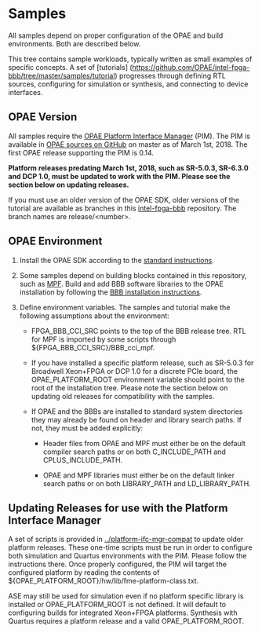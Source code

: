 # Samples

All samples depend on proper configuration of the OPAE and build
environments. Both are described below.

This tree contains sample workloads, typically written as small examples of
specific concepts.  A set of [tutorials]
(https://github.com/OPAE/intel-fpga-bbb/tree/master/samples/tutorial) progresses
through defining RTL sources, configuring for simulation or synthesis, and
connecting to device interfaces.

## OPAE Version

All samples require the [OPAE Platform Interface
Manager](https://github.com/OPAE/opae-sdk/tree/master/platforms) (PIM).  The
PIM is available in [OPAE sources on
GitHub](https://github.com/OPAE/opae-sdk) on master as of March 1st,
2018. The first OPAE release supporting the PIM is 0.14.

__Platform releases predating March 1st, 2018, such as SR-5.0.3, SR-6.3.0 and
DCP 1.0, must be updated to work with the PIM.  Please see the section below
on updating releases.__

If you must use an older version of the OPAE SDK, older versions of the
tutorial are available as branches in this
[intel-fpga-bbb](https://github.com/OPAE/intel-fpga-bbb) repository. The
branch names are release/\<number\>.

## OPAE Environment

1. Install the OPAE SDK according to the [standard
   instructions](https://opae.github.io/).

2. Some samples depend on building blocks contained in this repository, such
   as [MPF](https://github.com/OPAE/intel-fpga-bbb/wiki/BBB_cci_mpf).  Build
   and add BBB software libraries to the OPAE installation by following the
   [BBB installation
   instructions](https://github.com/OPAE/intel-fpga-bbb/wiki/Installation).

3. Define environment variables. The samples and tutorial make the following
   assumptions about the environment:

   - FPGA_BBB_CCI_SRC points to the top of the BBB release tree.  RTL for
     MPF is imported by some scripts through ${FPGA_BBB_CCI_SRC}/BBB_cci_mpf.

   - If you have installed a specific platform release, such as SR-5.0.3 for
     Broadwell Xeon+FPGA or DCP 1.0 for a discrete PCIe board, the
     OPAE_PLATFORM_ROOT environment variable should point to the root of the
     installation tree.  Please note the section below on updating old
     releases for compatibility with the samples.

   - If OPAE and the BBBs are installed to standard system directories they
     may already be found on header and library search paths.  If not, they
     must be added explicitly:

     - Header files from OPAE and MPF must either be on the default compiler
       search paths or on both C_INCLUDE_PATH and CPLUS_INCLUDE_PATH.

     - OPAE and MPF libraries must either be on the default linker search
       paths or on both LIBRARY_PATH and LD_LIBRARY_PATH.

## Updating Releases for use with the Platform Interface Manager

A set of scripts is provided in
[../platform-ifc-mgr-compat](https://github.com/OPAE/intel-fpga-bbb/tree/master/platform-ifc-mgr-compat)
to update older platform releases.  These one-time scripts must be run in
order to configure both simulation and Quartus environments with the PIM.
Please follow the instructions there.  Once properly configured, the PIM will
target the configured platform by reading the contents of
${OPAE_PLATFORM_ROOT}/hw/lib/fme-platform-class.txt.

ASE may still be used for simulation even if no platform specific library is
installed or OPAE_PLATFORM_ROOT is not defined.  It will default to
configuring builds for integrated Xeon+FPGA platforms.  Synthesis with
Quartus requires a platform release and a valid OPAE_PLATFORM_ROOT.
